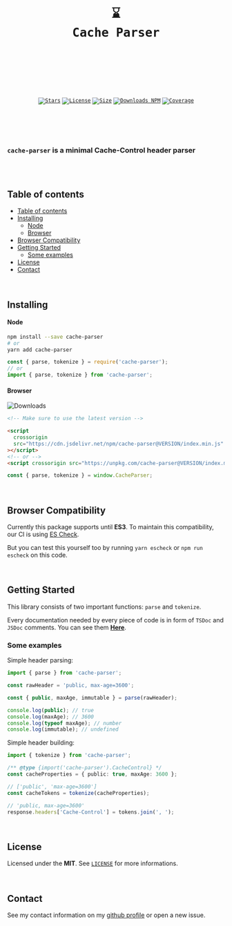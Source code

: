 <br />
<div align="center">
  <pre>
  <br />
  <h1>⌛
Cache Parser</h1>
  <br />
  </pre>
  <br />
  <br />
  <code
    ><a href="https://github.com/ArthurFiorette/cache-parser/stargazers"
      ><img
        src="https://img.shields.io/github/stars/ArthurFiorette/cache-parser?logo=github&label=Stars"
        target="_blank"
        alt="Stars" /></a
  ></code>
  <code
    ><a href="https://github.com/ArthurFiorette/cache-parser/blob/main/LICENSE"
      ><img
        src="https://img.shields.io/github/license/ArthurFiorette/cache-parser?logo=githu&label=License"
        target="_blank"
        alt="License" /></a
  ></code>
  <code
    ><a href="https://bundlephobia.com/package/cache-parser"
      ><img
        src="https://img.shields.io/bundlephobia/min/cache-parser?style=flat"
        target="_blank"
        alt="Size" /></a
  ></code>
  <code
    ><a href="https://www.npmjs.com/package/cache-parser"
      ><img
        src="https://img.shields.io/npm/dw/cache-parser?style=flat"
        target="_blank"
        alt="Downloads NPM" /></a
  ></code>
  <code
    ><a href="https://app.codecov.io/gh/arthurfiorette/cache-parser/"
      ><img
        src="https://codecov.io/gh/arthurfiorette/cache-parser/branch/main/graph/badge.svg?token=pdslRMQDtC"
        target="_blank"
        alt="Coverage" /></a
  ></code>
</div>

<h1></h1>

<br />
<br />

### `cache-parser` is a minimal Cache-Control header parser

<br />
<br />

## Table of contents

- [Table of contents](#table-of-contents)
- [Installing](#installing)
    - [Node](#node)
    - [Browser](#browser)
- [Browser Compatibility](#browser-compatibility)
- [Getting Started](#getting-started)
  - [Some examples](#some-examples)
- [License](#license)
- [Contact](#contact)

<br />

## Installing

#### Node

```sh
npm install --save cache-parser
# or
yarn add cache-parser
```

```js
const { parse, tokenize } = require('cache-parser');
// or
import { parse, tokenize } from 'cache-parser';
```

#### Browser

![Downloads](https://img.shields.io/npm/v/cache-parser?style=flat)

```html
<!-- Make sure to use the latest version -->

<script
  crossorigin
  src="https://cdn.jsdelivr.net/npm/cache-parser@VERSION/index.min.js"
></script>
<!-- or -->
<script crossorigin src="https://unpkg.com/cache-parser@VERSION/index.min.js"></script>
```

```js
const { parse, tokenize } = window.CacheParser;
```

<br />

## Browser Compatibility

Currently this package supports until **ES3**. To maintain this compatibility, our CI is
using [ES Check](https://github.com/yowainwright/es-check).

But you can test this yourself too by running `yarn escheck` or `npm run escheck` on this
code.

<br />

## Getting Started

This library consists of two important functions: `parse` and `tokenize`.

Every documentation needed by every piece of code is in form of `TSDoc` and `JSDoc`
comments. You can see them [**Here**](/index.d.ts).

### Some examples

Simple header parsing:

```js
import { parse } from 'cache-parser';

const rawHeader = 'public, max-age=3600';

const { public, maxAge, immutable } = parse(rawHeader);

console.log(public); // true
console.log(maxAge); // 3600
console.log(typeof maxAge); // number
console.log(immutable); // undefined
```

Simple header building:

```ts
import { tokenize } from 'cache-parser';

/** @type {import('cache-parser').CacheControl} */
const cacheProperties = { public: true, maxAge: 3600 };

// ['public', 'max-age=3600']
const cacheTokens = tokenize(cacheProperties);

// 'public, max-age=3600'
response.headers['Cache-Control'] = tokens.join(', ');
```

<br />

## License

Licensed under the **MIT**. See [`LICENSE`](LICENSE) for more informations.

<br />

## Contact

See my contact information on my [github profile](https://github.com/ArthurFiorette) or
open a new issue.

<br />
